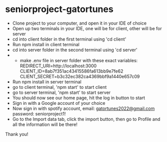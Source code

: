 # seniorproject-gatortunes

- Clone project to your computer, and open it in your IDE of choice
- Open up two terminals in your IDE, one will be for client, other will be for server
- cd into client folder in the first terminal using 'cd client'
- Run npm install in client terminal
- cd into server folder in the second terminal using 'cd server'
- - make .env file in server folder with these exact variables:
REDIRECT_URI=http://localhost:3000
CLIENT_ID=8ab7f351ac43415586fa613bb9e7fe62
CLIENT_SECRET=b3c32ec382ca4369bbf9a1440e657c09
- Run npm install in server terminal
- go to client terminal, 'npm start' to start client
- go to server terminal, 'npm start' to start server
- You should now see our home page, hit the log in button to start
- Sign in with a Google account of your choice
- Now sign in with spotify account, email: gatortunes2022@gmail.com password: seniorproject1!
- Go to the Import data tab, click the import button, then go to Profile and all the information will be there!

Thank you!
